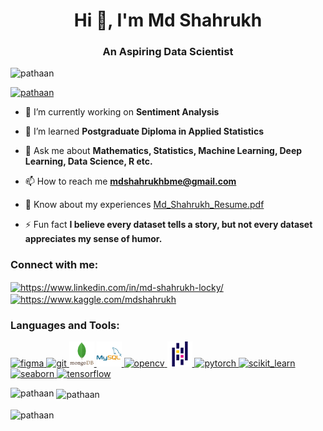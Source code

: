 <h1 align="center">Hi 👋, I'm Md Shahrukh</h1>
<h3 align="center">An Aspiring Data Scientist</h3>

<p align="left"> <img src="https://komarev.com/ghpvc/?username=pathaan&label=Profile%20views&color=0e75b6&style=flat" alt="pathaan" /> </p>

<p align="left"> <a href="https://github.com/ryo-ma/github-profile-trophy"><img src="https://github-profile-trophy.vercel.app/?username=pathaan" alt="pathaan" /></a> </p>

- 🔭 I’m currently working on **Sentiment Analysis**

- 🌱 I’m learned **Postgraduate Diploma in Applied Statistics**

- 💬 Ask me about **Mathematics, Statistics, Machine Learning, Deep Learning, Data Science, R etc.**

- 📫 How to reach me **mdshahrukhbme@gmail.com**

- 📄 Know about my experiences [Md_Shahrukh_Resume.pdf](Md_Shahrukh_Resume.pdf)

- ⚡ Fun fact **I believe every dataset tells a story, but not every dataset appreciates my sense of humor.**

<h3 align="left">Connect with me:</h3>
<p align="left">
<a href="https://linkedin.com/in/https://www.linkedin.com/in/md-shahrukh-locky/" target="blank"><img align="center" src="https://raw.githubusercontent.com/rahuldkjain/github-profile-readme-generator/master/src/images/icons/Social/linked-in-alt.svg" alt="https://www.linkedin.com/in/md-shahrukh-locky/" height="30" width="40" /></a>
<a href="https://kaggle.com/https://www.kaggle.com/mdshahrukh" target="blank"><img align="center" src="https://raw.githubusercontent.com/rahuldkjain/github-profile-readme-generator/master/src/images/icons/Social/kaggle.svg" alt="https://www.kaggle.com/mdshahrukh" height="30" width="40" /></a>
</p>

<h3 align="left">Languages and Tools:</h3>
<p align="left"> <a href="https://www.figma.com/" target="_blank" rel="noreferrer"> <img src="https://www.vectorlogo.zone/logos/figma/figma-icon.svg" alt="figma" width="40" height="40"/> </a> <a href="https://git-scm.com/" target="_blank" rel="noreferrer"> <img src="https://www.vectorlogo.zone/logos/git-scm/git-scm-icon.svg" alt="git" width="40" height="40"/> </a> <a href="https://www.mongodb.com/" target="_blank" rel="noreferrer"> <img src="https://raw.githubusercontent.com/devicons/devicon/master/icons/mongodb/mongodb-original-wordmark.svg" alt="mongodb" width="40" height="40"/> </a> <a href="https://www.mysql.com/" target="_blank" rel="noreferrer"> <img src="https://raw.githubusercontent.com/devicons/devicon/master/icons/mysql/mysql-original-wordmark.svg" alt="mysql" width="40" height="40"/> </a> <a href="https://opencv.org/" target="_blank" rel="noreferrer"> <img src="https://www.vectorlogo.zone/logos/opencv/opencv-icon.svg" alt="opencv" width="40" height="40"/> </a> <a href="https://pandas.pydata.org/" target="_blank" rel="noreferrer"> <img src="https://raw.githubusercontent.com/devicons/devicon/2ae2a900d2f041da66e950e4d48052658d850630/icons/pandas/pandas-original.svg" alt="pandas" width="40" height="40"/> </a> <a href="https://pytorch.org/" target="_blank" rel="noreferrer"> <img src="https://www.vectorlogo.zone/logos/pytorch/pytorch-icon.svg" alt="pytorch" width="40" height="40"/> </a> <a href="https://scikit-learn.org/" target="_blank" rel="noreferrer"> <img src="https://upload.wikimedia.org/wikipedia/commons/0/05/Scikit_learn_logo_small.svg" alt="scikit_learn" width="40" height="40"/> </a> <a href="https://seaborn.pydata.org/" target="_blank" rel="noreferrer"> <img src="https://seaborn.pydata.org/_images/logo-mark-lightbg.svg" alt="seaborn" width="40" height="40"/> </a> <a href="https://www.tensorflow.org" target="_blank" rel="noreferrer"> <img src="https://www.vectorlogo.zone/logos/tensorflow/tensorflow-icon.svg" alt="tensorflow" width="40" height="40"/> </a> </p>

<p><img align="left" src="https://github-readme-stats.vercel.app/api/top-langs?username=pathaan&show_icons=true&locale=en&layout=compact" alt="pathaan" /></p>

<p>&nbsp;<img align="center" src="https://github-readme-stats.vercel.app/api?username=pathaan&show_icons=true&locale=en" alt="pathaan" /></p>

<p><img align="center" src="https://github-readme-streak-stats.herokuapp.com/?user=pathaan&" alt="pathaan" /></p>
